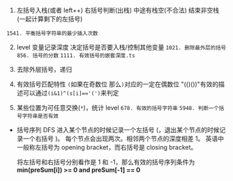 1. 左括号入栈(或者 left++)
   右括号判断(出栈)
   中途有栈空(不合法)
   结束非空栈(一起计算剩下的左括号)

`1541. 平衡括号字符串的最少插入次数`

2. level 变量记录深度 决定括号是否要入栈/控制其他变量
   `1021. 删除最外层的括号`
   `856. 括号的分数`
   `1111. 有效括号的嵌套深度.ts`
3. 去除外层括号，递归

4. 有效括号匹配特性
   `(`如果在奇数位 那么`)`对应的一定在偶数位
   "(()())"有效的描述可以通过`(i&1)^(s[i]=='(')`来判定

5. 某些位置为可任意交换(`*`)，统计 level
   `678. 有效的括号字符串`
   `5948. 判断一个括号字符串是否有效`

- 括号序列
  DFS 进入某个节点的时候记录一个左括号 (，退出某个节点的时候记录一个右括号 )。
  每个节点会出现两次。相邻两个节点的深度相差 1。
  英语中一般称左括号为 opening bracket，而右括号是 closing bracket。

  将左括号和右括号分别看作是 1 和 -1，那么有效的括号序列条件为
  **min(preSum[i]) >= 0 and preSum[-1] == 0**
